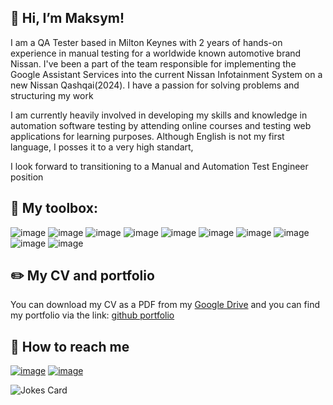 ## 👋 Hi, I’m Maksym!
I am a QA Tester based in Milton Keynes with 2 years of hands-on experience in manual testing for a worldwide known automotive brand Nissan. I've been a part of the team responsible for implementing the Google Assistant Services into the current Nissan Infotainment System on a new Nissan Qashqai(2024). I have a passion for solving problems and structuring my work

I am currently heavily involved in developing my skills and knowledge in automation software testing by attending online courses and testing web applications for learning purposes. Although English is not my first language, I posses it to a very high standart,

I look forward to transitioning to a Manual and Automation Test Engineer position

## 🧰 My toolbox:
![image](https://github.com/user-attachments/assets/9c82d55d-72d8-454b-8f3f-fdcd3be2c1dd) ![image](https://github.com/user-attachments/assets/059917df-3250-4a3c-a12a-4992decdc9b8) ![image](https://github.com/user-attachments/assets/541872b5-77cd-4bf4-ad01-5099c6340acd) ![image](https://github.com/user-attachments/assets/2c4bf825-a493-43fa-a822-5f6f9e5d67aa) ![image](https://github.com/user-attachments/assets/9423715e-435e-4e16-a660-e64bda53ab5b) ![image](https://github.com/user-attachments/assets/79cdad35-ef3f-485a-b7d6-c292cb91c43e)
![image](https://github.com/user-attachments/assets/1edee948-1c07-4420-b11b-1830918f305f) ![image](https://github.com/user-attachments/assets/f824d708-1283-44f2-8af1-bad6abaf0914) ![image](https://github.com/user-attachments/assets/f446aa25-5356-49d9-92c4-cbab8df3314d) ![image](https://github.com/user-attachments/assets/1a4dc466-6ed0-418a-afe8-48e86642e681)

## ✏️ My CV and portfolio
You can download my CV as a PDF from my [Google Drive](https://drive.google.com/drive/folders/1iwNbirN11Gb901zWE23jsEagElMMGecy?usp=sharing)
and you can find my portfolio via the link: [github portfolio](https://github.com/Maxven747/Course)

## 💬 How to reach me
[![image](https://github.com/user-attachments/assets/24292683-9185-4456-bb0f-20e172a5b8c5)](https://t.me/max_vn/) [![image](https://github.com/user-attachments/assets/fb624d77-c720-4841-9d36-1aaeeb412bba)](mailto:maksym.buriakk@gmail.com)

<!-- Markdown -->

![Jokes Card](https://readme-jokes.vercel.app/api)

